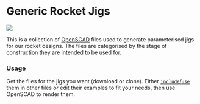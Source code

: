 # Generic Rocket Jigs

![](https://img.shields.io/github/license/yorkaerospace/Jigs)

This is a collection of [OpenSCAD](https://openscad.org/) files used to generate parameterised jigs for our rocket designs.
The files are categorised by the stage of construction they are intended to be used for.

### Usage

Get the files for the jigs you want (download or clone).
Either [`include`/`use`](https://en.wikibooks.org/wiki/OpenSCAD_User_Manual/Include_Statement) them in other files or edit their examples to fit your needs, then use OpenSCAD to render them.
